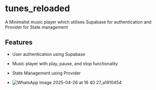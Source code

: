 # tunes_reloaded

A Minimalist music player which utilises Supabase for authentication and Provider for State management

## Features

- User authentication using Supabase
- Music player with play, pause, and stop functionality
- State Management using Provider

- ![WhatsApp Image 2025-04-26 at 16 40 27_a1910454](https://github.com/user-attachments/assets/3b958081-f2fc-4acc-aa64-088a7631f93e)


